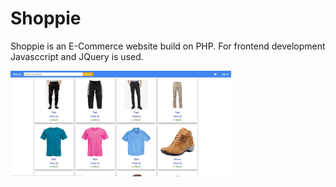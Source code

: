 # Shoppie

Shoppie is an E-Commerce website build on PHP. For frontend development Javasccript and JQuery is used. 

<img src="1.jpg" width="70%">
